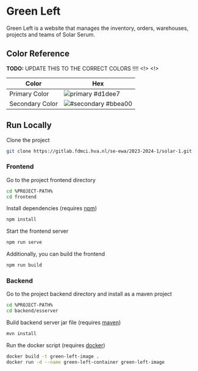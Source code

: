 
# Green Left

Green Left is a website that manages the inventory, orders, warehouses, projects and teams of Solar Serum.


## Color Reference
**TODO:** UPDATE THIS TO THE CORRECT COLORS !!!! <!> <!>

| Color            | Hex                                                                  |
|------------------|----------------------------------------------------------------------|
| Primary Color    | ![primary](https://via.placeholder.com/10/d1dee7?text=+) #d1dee7     |
| Secondary Color  | ![#secondary](https://via.placeholder.com/10/bbea00?text=+) #bbea00  |



## Run Locally

Clone the project

```bash
git clone https://gitlab.fdmci.hva.nl/se-ewa/2023-2024-1/solar-1.git
```

### Frontend

Go to the project frontend directory

```bash
cd %PROJECT-PATH%
cd frontend
```

Install dependencies (requires [npm](https://nodejs.org/en/download))

```bash
npm install
```

Start the frontend server

```bash
npm run serve
```

Additionally, you can build the frontend

```bash
npm run build
```

### Backend

Go to the project backend directory and install as a maven project

```bash
cd %PROJECT-PATH%
cd backend/esserver
```

Build backend server jar file (requires [maven](https://maven.apache.org/download.cgi))

```bash
mvn install
```

Run the docker script (requires [docker](https://docs.docker.com/desktop/install/windows-install/))

```bash
docker build -t green-left-image .
docker run -d --name green-left-container green-left-image
```
